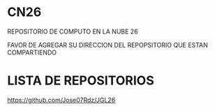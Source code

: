 # CN26
REPOSITORIO DE COMPUTO EN LA NUBE 26

FAVOR DE AGREGAR SU DIRECCION DEL REPOPSITORIO QUE ESTAN COMPARTIENDO

# LISTA DE REPOSITORIOS

https://github.com/Jose07Rdz/JGL26
